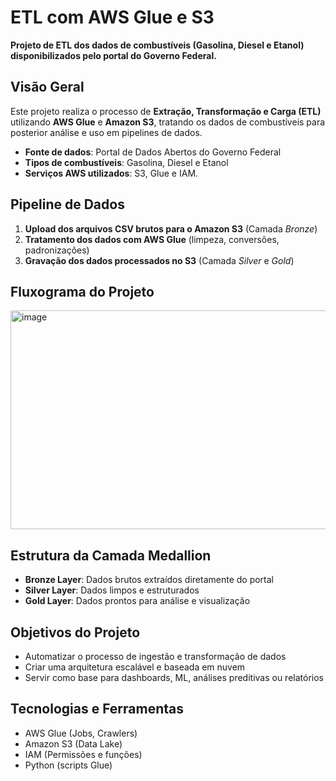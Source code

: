 # ETL com AWS Glue e S3

**Projeto de ETL dos dados de combustíveis (Gasolina, Diesel e Etanol) disponibilizados pelo portal do Governo Federal.**

## Visão Geral

Este projeto realiza o processo de **Extração, Transformação e Carga (ETL)** utilizando **AWS Glue** e **Amazon S3**, tratando os dados de combustíveis para posterior análise e uso em pipelines de dados.

* **Fonte de dados**: Portal de Dados Abertos do Governo Federal
*  **Tipos de combustíveis**: Gasolina, Diesel e Etanol
*  **Serviços AWS utilizados**: S3, Glue e IAM.

## Pipeline de Dados

1. **Upload dos arquivos CSV brutos para o Amazon S3** (Camada *Bronze*)
2. **Tratamento dos dados com AWS Glue** (limpeza, conversões, padronizações)
3. **Gravação dos dados processados no S3** (Camada *Silver* e *Gold*)

## Fluxograma do Projeto 

<img width="771" height="350" alt="image" src="https://github.com/user-attachments/assets/f119d7d2-64fc-4317-bc8b-8ec1ff046b3b" />


## Estrutura da Camada Medallion

* **Bronze Layer**: Dados brutos extraídos diretamente do portal
* **Silver Layer**: Dados limpos e estruturados
* **Gold Layer**: Dados prontos para análise e visualização

##  Objetivos do Projeto

* Automatizar o processo de ingestão e transformação de dados
* Criar uma arquitetura escalável e baseada em nuvem
* Servir como base para dashboards, ML, análises preditivas ou relatórios

## Tecnologias e Ferramentas

* AWS Glue (Jobs, Crawlers)
* Amazon S3 (Data Lake)
* IAM (Permissões e funções)
* Python (scripts Glue)




